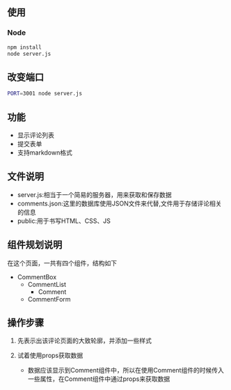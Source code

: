 ## 使用
    

### Node

```sh
npm install
node server.js
```


## 改变端口

```sh
PORT=3001 node server.js
```

## 功能

* 显示评论列表
* 提交表单
* 支持markdown格式

## 文件说明

* server.js:相当于一个简易的服务器，用来获取和保存数据
* comments.json:这里的数据库使用JSON文件来代替,文件用于存储评论相关的信息
* public:用于书写HTML、CSS、JS

## 组件规划说明

在这个页面，一共有四个组件，结构如下
- CommentBox
  - CommentList
    - Comment
  - CommentForm

## 操作步骤

1. 先表示出该评论页面的大致轮廓，并添加一些样式

2. 试着使用props获取数据
  
   - 数据应该显示到Comment组件中，所以在使用Comment组件的时候传入一些属性，在Comment组件中通过props来获取数据
